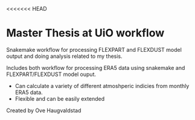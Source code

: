 <<<<<<< HEAD
# Master Thesis at UiO workflow
Snakemake workflow for processing FLEXPART and FLEXDUST model output and doing analysis related to my thesis.


Includes both workflow for processing ERA5 data using snakemake and FLEXPART/FLEXDUST model ouput.

- Can calculate a variety of different atmoshperic indicies from monthly ERA5 data.
- Flexible and can be easily extended 

Created by Ove Haugvaldstad 
